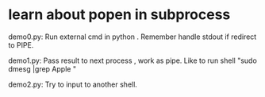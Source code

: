 # learn about popen in subprocess


demo0.py: Run external cmd in python . Remember handle stdout if redirect to PIPE.


demo1.py: Pass result to next process , work as pipe. Like to run shell "sudo dmesg |grep Apple "

demo2.py: Try to input to another shell. 
